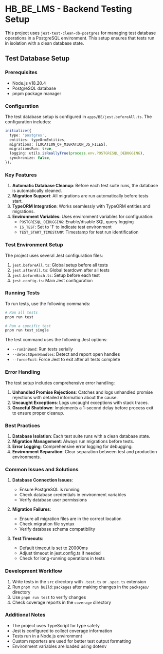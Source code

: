 # HB_BE_LMS - Backend Testing Setup

This project uses `jest-test-clean-db-postgres` for managing test database operations in a PostgreSQL environment. This setup ensures that tests run in isolation with a clean database state.

## Test Database Setup

### Prerequisites

- Node.js v18.20.4
- PostgreSQL database
- pnpm package manager

### Configuration

The test database setup is configured in `apps/BE/jest.beforeAll.ts`. The configuration includes:

```typescript
initialize({
  type: 'postgres',
  entities: typeOrmEntities,
  migrations: [LOCATION_OF_MIGRATION_JS_FILES],
  migrationsRun: true,
  logging: utils.isReallyTrue(process.env.POSTGRESQL_DEBUGGING),
  synchronize: false,
});
```

### Key Features

1. **Automatic Database Cleanup**: Before each test suite runs, the database is automatically cleaned.
2. **Migration Support**: All migrations are run automatically before tests start.
3. **TypeORM Integration**: Works seamlessly with TypeORM entities and migrations.
4. **Environment Variables**: Uses environment variables for configuration:
   - `POSTGRESQL_DEBUGGING`: Enable/disable SQL query logging
   - `IS_TEST`: Set to '1' to indicate test environment
   - `TEST_START_TIMESTAMP`: Timestamp for test run identification

### Test Environment Setup

The project uses several Jest configuration files:

1. `jest.beforeAll.ts`: Global setup before all tests
2. `jest.afterAll.ts`: Global teardown after all tests
3. `jest.beforeEach.ts`: Setup before each test
4. `jest.config.ts`: Main Jest configuration

### Running Tests

To run tests, use the following commands:

```bash
# Run all tests
pnpm run test

# Run a specific test
pnpm run test_single
```

The test command uses the following Jest options:
- `--runInBand`: Run tests serially
- `--detectOpenHandles`: Detect and report open handles
- `--forceExit`: Force Jest to exit after all tests complete

### Error Handling

The test setup includes comprehensive error handling:

1. **Unhandled Promise Rejections**: Catches and logs unhandled promise rejections with detailed information about the cause.
2. **Uncaught Exceptions**: Logs uncaught exceptions with stack traces.
3. **Graceful Shutdown**: Implements a 1-second delay before process exit to ensure proper cleanup.

### Best Practices

1. **Database Isolation**: Each test suite runs with a clean database state.
2. **Migration Management**: Always run migrations before tests.
3. **Error Logging**: Comprehensive error logging for debugging.
4. **Environment Separation**: Clear separation between test and production environments.

### Common Issues and Solutions

1. **Database Connection Issues**:
   - Ensure PostgreSQL is running
   - Check database credentials in environment variables
   - Verify database user permissions

2. **Migration Failures**:
   - Ensure all migration files are in the correct location
   - Check migration file syntax
   - Verify database schema compatibility

3. **Test Timeouts**:
   - Default timeout is set to 20000ms
   - Adjust timeout in jest.config.ts if needed
   - Check for long-running operations in tests

### Development Workflow

1. Write tests in the `src` directory with `.test.ts` or `.spec.ts` extension
2. Run `pnpm run build:packages` after making changes in the `packages/` directory
3. Use `pnpm run test` to verify changes
4. Check coverage reports in the `coverage` directory

### Additional Notes

- The project uses TypeScript for type safety
- Jest is configured to collect coverage information
- Tests run in a Node.js environment
- Custom reporters are used for better test output formatting
- Environment variables are loaded using dotenv